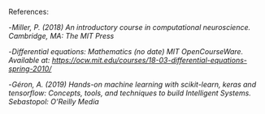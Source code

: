 References:

-*Miller, P. (2018) An introductory course in computational neuroscience. Cambridge, MA: The MIT Press*

-*Differential equations: Mathematics (no date) MIT OpenCourseWare. Available at: https://ocw.mit.edu/courses/18-03-differential-equations-spring-2010/*

-*Géron, A. (2019) Hands-on machine learning with scikit-learn, keras and tensorflow: Concepts, tools, and techniques to build Intelligent Systems. Sebastopol: O’Reilly Media*

